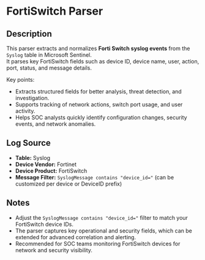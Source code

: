 # FortiSwitch Parser

## Description
This parser extracts and normalizes **Forti Switch syslog events** from the `Syslog` table in Microsoft Sentinel.  
It parses key FortiSwitch fields such as device ID, device name, user, action, port, status, and message details.  

Key points:
- Extracts structured fields for better analysis, threat detection, and investigation.  
- Supports tracking of network actions, switch port usage, and user activity.  
- Helps SOC analysts quickly identify configuration changes, security events, and network anomalies.

## Log Source
- **Table:** Syslog  
- **Device Vendor:** Fortinet  
- **Device Product:** FortiSwitch  
- **Message Filter:** `SyslogMessage contains "device_id="` (can be customized per device or DeviceID prefix)

## Notes
- Adjust the `SyslogMessage contains "device_id="` filter to match your FortiSwitch device IDs.  
- The parser captures key operational and security fields, which can be extended for advanced correlation and alerting.  
- Recommended for SOC teams monitoring FortiSwitch devices for network and security visibility.
